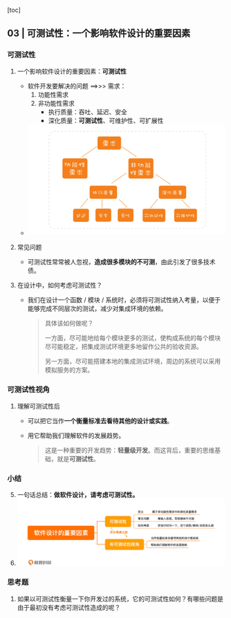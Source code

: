 [toc]

## 03 | 可测试性：一个影响软件设计的重要因素

### 可测试性

1.  一个影响软件设计的重要因素：**可测试性**

    -	软件开发要解决的问题 ==>>> 需求：
        1.  功能性需求
        2.  非功能性需求
            -   执行质量：吞吐、延迟、安全
            -   深化质量：**可测试性**、可维护性、可扩展性
    -	![img](imgs/a126ab6ed0251c82b7d15c2e9c041cda.jpg)
    
2.  常见问题

    -   可测试性常常被人忽视，**造成很多模块的不可测**，由此引发了很多技术债。

3.  在设计中，如何考虑可测试性？

    -   我们在设计一个函数 / 模块 / 系统时，必须将可测试性纳入考量，以便于能够完成不同层次的测试，减少对集成环境的依赖。

        >   具体该如何做呢？
        >
        >   
        >
        >   一方面，尽可能地给每个模块更多的测试，使构成系统的每个模块尽可能稳定，把集成测试环境更多地留作公共的验收资源。
        >
        >   另一方面，尽可能搭建本地的集成测试环境，周边的系统可以采用模拟服务的方案。

### 可测试性视角

1.  理解可测试性后
    -   可以把它当作**一个衡量标准去看待其他的设计或实践**。

    -   用它帮助我们理解软件的发展趋势。

        >   这是一种重要的开发趋势：**轻量级开发**。而这背后，重要的思维基础，就是**可测试性**。

### 小结

5.  一句话总结：**做软件设计，请考虑可测试性。**
6.  ![img](imgs/587d5a0c7a5e6dbfea504e7bfee69e9e.jpg)



### 思考题

1.  如果以可测试性衡量一下你开发过的系统，它的可测试性如何？有哪些问题是由于最初没有考虑可测试性造成的呢？

